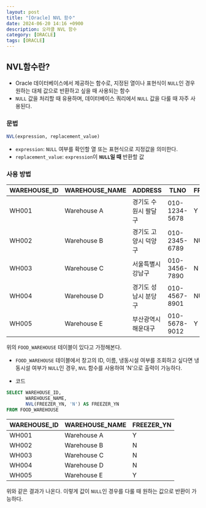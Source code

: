 ```yaml
---
layout: post
title: "[Oracle] NVL 함수"
date: 2024-06-20 14:16 +0900
description: 오라클 NVL 함수
category: [ORACLE]
tags: [ORACLE]
---
```

## NVL함수란?
- Oracle 데이터베이스에서 제공하는 함수로, 지정된 열이나 표현식이 `NULL`인 경우 원하는 대체 값으로 반환하고 싶을 때 사용되는 함수
- `NULL` 값을 처리할 때 유용하며, 데이터베이스 쿼리에서 `NULL` 값을 다룰 때 자주 사용된다.

### 문법

```sql
NVL(expression, replacement_value)
```

-   `expression`: `NULL` 여부를 확인할 열 또는 표현식으로 지정값을 의미한다.
-   `replacement_value`: `expression`이 **`NULL`일 때** 반환할 값

### 사용 방법

| WAREHOUSE_ID | WAREHOUSE_NAME | ADDRESS | TLNO | FREEZER_YN |
|---|---|---|---|---|
| WH001 | Warehouse A | 경기도 수원시 팔달구 | 010-1234-5678 | Y |
| WH002 | Warehouse B | 경기도 고양시 덕양구 | 010-2345-6789 | NULL |
| WH003 | Warehouse C | 서울특별시 강남구 | 010-3456-7890 | N |
| WH004 | Warehouse D | 경기도 성남시 분당구 | 010-4567-8901 | NULL |
| WH005 | Warehouse E | 부산광역시 해운대구 | 010-5678-9012 | Y |

위의 `FOOD_WAREHOUSE` 테이블이 있다고 가정해본다.
- `FOOD_WAREHOUSE` 테이블에서 창고의 ID, 이름, 냉동시설 여부를 조회하고 싶다면 냉동시설 여부가 `NULL`인 경우, `NVL` 함수를 사용하여 'N'으로 출력이 가능하다.

- 코드

```sql
SELECT WAREHOUSE_ID, 
       WAREHOUSE_NAME, 
       NVL(FREEZER_YN, 'N') AS FREEZER_YN
FROM FOOD_WAREHOUSE
```

| WAREHOUSE_ID | WAREHOUSE_NAME | FREEZER_YN |
|---|---|---|
| WH001 | Warehouse A | Y |
| WH002 | Warehouse B | N |
| WH003 | Warehouse C | N |
| WH004 | Warehouse D | N |
| WH005 | Warehouse E | Y |

위와 같은 결과가 나온다. 이렇게 값이 `NULL`인 경우를 다룰 때 원하는 값으로 반환이 가능하다.
